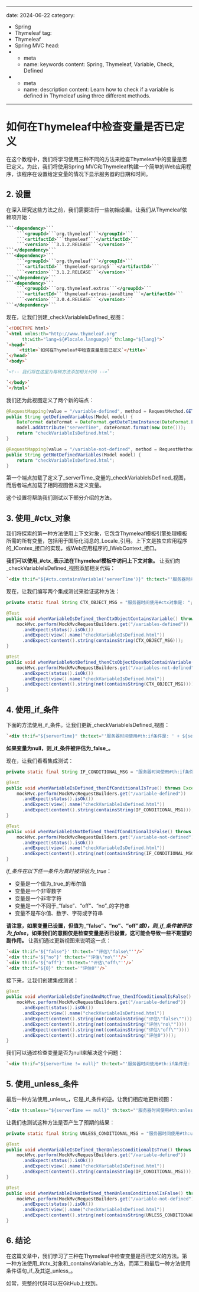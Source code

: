 ---
date: 2024-06-22
category:
  - Spring
  - Thymeleaf
tag:
  - Thymeleaf
  - Spring MVC
head:
  - - meta
    - name: keywords
      content: Spring, Thymeleaf, Variable, Check, Defined
  - - meta
    - name: description
      content: Learn how to check if a variable is defined in Thymeleaf using three different methods.
------
# 如何在Thymeleaf中检查变量是否已定义

在这个教程中，我们将学习使用三种不同的方法来检查Thymeleaf中的变量是否已定义。为此，我们将使用Spring MVC和Thymeleaf构建一个简单的Web应用程序，该程序在设置给定变量的情况下显示服务器的日期和时间。

## 2. 设置

在深入研究这些方法之前，我们需要进行一些初始设置。让我们从Thymeleaf依赖项开始：

```xml
```<dependency>```
    ```<groupId>```org.thymeleaf```</groupId>```
    ```<artifactId>```thymeleaf```</artifactId>```
    ```<version>```3.1.2.RELEASE```</version>```
```</dependency>```
```<dependency>```
    ```<groupId>```org.thymeleaf```</groupId>```
    ```<artifactId>```thymeleaf-spring5```</artifactId>```
    ```<version>```3.1.2.RELEASE```</version>```
```</dependency>```
```<dependency>```
    ```<groupId>```org.thymeleaf.extras```</groupId>```
    ```<artifactId>```thymeleaf-extras-java8time```</artifactId>```
    ```<version>```3.0.4.RELEASE```</version>```
```</dependency>```
```

现在，让我们创建_checkVariableIsDefined_视图：

```html
`<!DOCTYPE html>`
`<html xmlns:th="http://www.thymeleaf.org"
      th:with="lang=${#locale.language}" th:lang="${lang}">`
`<head>`
    `<title>`如何在Thymeleaf中检查变量是否已定义`</title>`
`</head>`
`<body>`

`<!-- 我们将在这里为每种方法添加相关代码 -->`

`</body>`
`</html>`
```

我们还为此视图定义了两个新的端点：

```java
@RequestMapping(value = "/variable-defined", method = RequestMethod.GET)
public String getDefinedVariables(Model model) {
    DateFormat dateFormat = DateFormat.getDateTimeInstance(DateFormat.LONG, DateFormat.LONG, Locale.getDefault());
    model.addAttribute("serverTime", dateFormat.format(new Date()));
    return "checkVariableIsDefined.html";
}

@RequestMapping(value = "/variable-not-defined", method = RequestMethod.GET)
public String getNotDefinedVariables(Model model) {
    return "checkVariableIsDefined.html";
}
```

第一个端点加载了定义了_serverTime_变量的_checkVariableIsDefined_视图，而后者端点加载了相同视图但未定义变量。

这个设置将帮助我们测试以下部分介绍的方法。

## 3. 使用_#ctx_对象

我们将探索的第一种方法使用上下文对象，它包含Thymeleaf模板引擎处理模板所需的所有变量，包括用于国际化消息的_Locale_引用。上下文是独立应用程序的_IContex_接口的实现，或Web应用程序的_IWebContext_接口。

**我们可以使用_#ctx_表示法在Thymeleaf模板中访问上下文对象。** 让我们向_checkVariableIsDefined_视图添加相关代码：

```html
`<div th:if="${#ctx.containsVariable('serverTime')}" th:text="'服务器时间使用#ctx对象是: ' + ${serverTime}"/>`
```

现在，让我们编写两个集成测试来验证这种方法：

```java
private static final String CTX_OBJECT_MSG = "服务器时间使用#ctx对象是: ";

@Test
public void whenVariableIsDefined_thenCtxObjectContainsVariable() throws Exception {
    mockMvc.perform(MockMvcRequestBuilders.get("/variables-defined"))
      .andExpect(status().isOk())
      .andExpect(view().name("checkVariableIsDefined.html"))
      .andExpect(content().string(containsString(CTX_OBJECT_MSG)));
}

@Test
public void whenVariableNotDefined_thenCtxObjectDoesNotContainVariable() throws Exception {
    mockMvc.perform(MockMvcRequestBuilders.get("/variables-not-defined"))
      .andExpect(status().isOk())
      .andExpect(view().name("checkVariableIsDefined.html"))
      .andExpect(content().string(not(containsString(CTX_OBJECT_MSG))));
}
```

## 4. 使用_if_条件

下面的方法使用_if_条件。让我们更新_checkVariableIsDefined_视图：

```html
`<div th:if="${serverTime}" th:text="'服务器时间使用#th:if条件是: ' + ${serverTime}"/>`
```

**如果变量为null，则_if_条件被评估为_false_。**

现在，让我们看看集成测试：

```java
private static final String IF_CONDITIONAL_MSG = "服务器时间使用#th:if条件是: ";

@Test
public void whenVariableIsDefined_thenIfConditionalIsTrue() throws Exception {
    mockMvc.perform(MockMvcRequestBuilders.get("/variable-defined"))
      .andExpect(status().isOk())
      .andExpect(view().name("checkVariableIsDefined.html"))
      .andExpect(content().string(containsString(IF_CONDITIONAL_MSG)));
}

@Test
public void whenVariableIsNotDefined_thenIfConditionalIsFalse() throws Exception {
    mockMvc.perform(MockMvcRequestBuilders.get("/variable-not-defined"))
      .andExpect(status().isOk())
      .andExpect(view().name("checkVariableIsDefined.html"))
      .andExpect(content().string(not(containsString(IF_CONDITIONAL_MSG))));
}
```

_if_条件在以下任一条件为真时被评估为_true_：

- 变量是一个值为_true_的布尔值
- 变量是一个非零数字
- 变量是一个非零字符
- 变量是一个不同于_“false”_、_“off”_、_“no”_的字符串
- 变量不是布尔值、数字、字符或字符串

**请注意，如果变量已设置，但值为_“false”_、_“no”_、_“off”_或0，则_if_条件被评估为_false_，如果我们的意图仅是检查变量是否已设置，这可能会导致一些不期望的副作用。** 让我们通过更新视图来说明这一点：

```html
`<div th:if='${"false"}' th:text='"评估\"false\"''/>`
`<div th:if='${"no"}' th:text='"评估\"no\"''/>`
`<div th:if='${"off"}' th:text='"评估\"off\"''/>`
`<div th:if="${0}" th:text='"评估0"'/>`
```

接下来，让我们创建集成测试：

```java
@Test
public void whenVariableIsDefinedAndNotTrue_thenIfConditionalIsFalse() throws Exception {
    mockMvc.perform(MockMvcRequestBuilders.get("/variable-defined"))
      .andExpect(status().isOk())
      .andExpect(view().name("checkVariableIsDefined.html"))
      .andExpect(content().string(not(containsString("评估\"false\""))))
      .andExpect(content().string(not(containsString("评估\"no\""))))
      .andExpect(content().string(not(containsString("评估\"off\""))))
      .andExpect(content().string(not(containsString("评估0"))));
}
```

我们可以通过检查变量是否为null来解决这个问题：

```html
`<div th:if="${serverTime != null}" th:text="'服务器时间使用#th:if条件是: ' + ${serverTime}"/>`
```

## 5. 使用_unless_条件

最后一种方法使用_unless_，它是_if_条件的逆。让我们相应地更新视图：

```html
`<div th:unless="${serverTime == null}" th:text="'服务器时间使用#th:unless条件是: ' + ${serverTime}"/>`
```

让我们也测试这种方法是否产生了预期的结果：

```java
private static final String UNLESS_CONDITIONAL_MSG = "服务器时间使用#th:unless条件是: ";

@Test
public void whenVariableIsDefined_thenUnlessConditionalIsTrue() throws Exception {
    mockMvc.perform(MockMvcRequestBuilders.get("/variable-defined"))
      .andExpect(status().isOk())
      .andExpect(view().name("checkVariableIsDefined.html"))
      .andExpect(content().string(containsString(IF_CONDITIONAL_MSG)));
}

@Test
public void whenVariableIsNotDefined_thenUnlessConditionalIsFalse() throws Exception {
    mockMvc.perform(MockMvcRequestBuilders.get("/variable-not-defined"))
      .andExpect(status().isOk())
      .andExpect(view().name("checkVariableIsDefined.html"))
      .andExpect(content().string(not(containsString(UNLESS_CONDITIONAL_MSG))));
}
```

## 6. 结论

在这篇文章中，我们学习了三种在Thymeleaf中检查变量是否已定义的方法。第一种方法使用_#ctx_对象和_containsVariable_方法，而第二和最后一种方法使用条件语句_if_及其逆_unless_。

如常，完整的代码可以在GitHub上找到。